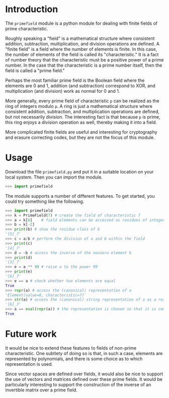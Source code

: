 # Introduction

The `primefield` module is a python module for dealing with finite
fields of prime characteristic. 

Roughly speaking a "field" is a mathematical structure where consistent
addition, subtraction, multiplication, and division operations are
defined. A "finite field" is a field where the number of elements is
finite. In this case, the number of elements of the field is called 
its "characteristic." It is a fact of number theory that the characteristic
must be a positive power of a prime number. In the case that the 
characteristic is a prime number itself, then the field is called a 
"prime field."

Perhaps the most familiar prime field is the Boolean field
where the elements are 0 and 1, addition (and subtraction) correspond
to XOR, and multiplication (and division) work as normal for 0 and 1.

More generally, every prime field of characteristic `p` can be realized 
as the ring of integers modulo `p`. A ring is just a mathematical structure
where consistent addition, subtraction, and multiplication operations
are defined, but not necessarily division. The interesting fact is that because
`p` is prime, this ring enjoys a division operation as well, thereby making
it into a field. 

More complicated finite fields are useful and interesting for
cryptography and erasure correcting codes, but they are not the focus of this
module. 

# Usage

Download the file `primefield.py` and put it in a suitable location
on your local system. Then you can import the module. 

```python
>>> import primefield
```

The module supports a number of different features. To get
started, you could try something like the following.
```python
>>> import primefield
>>> k = PrimeField(7) # create the field of characteristic 7
>>> a = k[6]    # field elements can be accessed as residues of integers
>>> b = k[-2]
>>> print(b) # show the residue class of b
'[5]_7'
>>> c = a/b # perform the division of a and b within the field
>>> print(c)
'[4]_7'
>>> d = ~b # access the inverse of the nonzero element b
>>> print(d)
'[3]_7'
>>> e = a ** 99 # raise a to the power 99
>>> print(e)
'[6]_7'
>>> e == a # check whether two elements are equal
True
>>> repr(a) # access the (canonical) representation of a
'Element(value=6, characteristic=7)'
>>> str(a) # access the (canonical) string representation of a as a residue class
'[6]_7'
>>> a == eval(repr(a)) # the representation is chosen so that it is compatible with evaluation
True 
```

# Future work

It would be nice to extend these features to fields of non-prime characteristic. One 
subtlety of doing so is that, in such a case, elements are represented by polynomials,
and there is some choice as to which representation is used. 

Since vector spaces are defined over fields, it would also be nice to support
the use of vectors and matrices defined over these prime fields. It would be particularly
interesting to support the construction of the inverse of an invertible matrix over
a prime field. 
